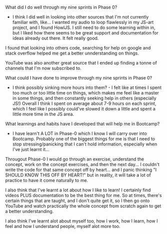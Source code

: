  What did I do well through my nine sprints in Phase 0?
 - I think I did well in looking into other sources that I'm not currently familiar with, like... I wanted my audio to loop flawlessly in my JS-art project, and I found HowlJS. I still need to do some learning within in, but I liked how there seems to be great support and documentation for ideas already out there. It felt really good.

 I found that looking into others code, searching for help on google and stack overflow helped me get a better unnderstanding on things.

 YouTube was also another great source that I ended up finding a tonne of channels that I'm now subscribed to.

 What could I have done to improve through my nine sprints in Phase 0?
 - I think possibly sinking more hours into them? - I felt like at times I spent too much or too little time on things, which makes me feel like a master in some things, and then constantly seeking help in others (especially JS!) Overall I think I spent on average about 7-9 hours on each sprint, which I feel like I possibly could've slowed it down a little and spent a little more time in the JS area.

 What learnings and habits have I developed that will help me in Bootcamp?
 - I have learn't A LOT in Phase-0 which I know I will carry over into Bootcamp. Probably one of the biggest things for me is that I need to stop stressing/panicking that I can't hold information, especially when I've just learnt it...

 Througout Phase-0 I would go through an exercise, understand the concept, work on the concept exercises, and then the next day... I couldn't write the code for that same concept off by heart... and I panic thinking "I SHOULD KNOW THIS OFF BY HEART!" but in reality, it will take a lot of practice to have it come naturally to me. 

 I also think that I've learnt a lot about how I like to learn! I certainly find videos PLUS documentation to be the best thing for me. So at times, there's certain things that are taught, and I don't quite get it, so I then go onto YouTube and watch practically the whole concept from scratch again to get a better understanding.

 I also think I've learnt alot about myself too, how I work, how I learn, how I feel and how I understand people, myself alot more too.
